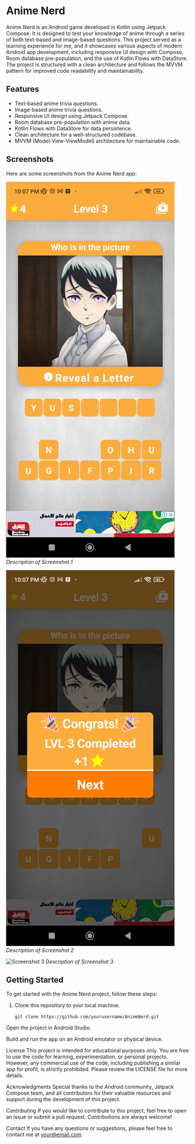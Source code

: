 # Anime Nerd

Anime Nerd is an Android game developed in Kotlin using Jetpack Compose. It is designed to test your knowledge of anime through a series of both text-based and image-based questions. This project served as a learning experience for me, and it showcases various aspects of modern Android app development, including responsive UI design with Compose, Room database pre-population, and the use of Kotlin Flows with DataStore. The project is structured with a clean architecture and follows the MVVM pattern for improved code readability and maintainability.

## Features

- Text-based anime trivia questions.
- Image-based anime trivia questions.
- Responsive UI design using Jetpack Compose.
- Room database pre-population with anime data.
- Kotlin Flows with DataStore for data persistence.
- Clean architecture for a well-structured codebase.
- MVVM (Model-View-ViewModel) architecture for maintainable code.

## Screenshots

Here are some screenshots from the Anime Nerd app:

![Screenshot 1](https://github.com/AymanAitAhmed/Anime_Nerd/blob/master/image%20question.jpg)
*Description of Screenshot 1*

![Screenshot 2](https://github.com/AymanAitAhmed/Anime_Nerd/blob/master/congrats.jpg)
*Description of Screenshot 2*

![Screenshot 3](/screenshots/screenshot3.png)
*Description of Screenshot 3*

## Getting Started

To get started with the Anime Nerd project, follow these steps:

1. Clone this repository to your local machine.

   ```shell
   git clone https://github.com/yourusername/AnimeNerd.git
Open the project in Android Studio.

Build and run the app on an Android emulator or physical device.

License
This project is intended for educational purposes only. You are free to use the code for learning, experimentation, or personal projects. However, any commercial use of the code, including publishing a similar app for profit, is strictly prohibited. Please review the LICENSE file for more details.

Acknowledgments
Special thanks to the Android community, Jetpack Compose team, and all contributors for their valuable resources and support during the development of this project.

Contributing
If you would like to contribute to this project, feel free to open an issue or submit a pull request. Contributions are always welcome!

Contact
If you have any questions or suggestions, please feel free to contact me at your@email.com.

